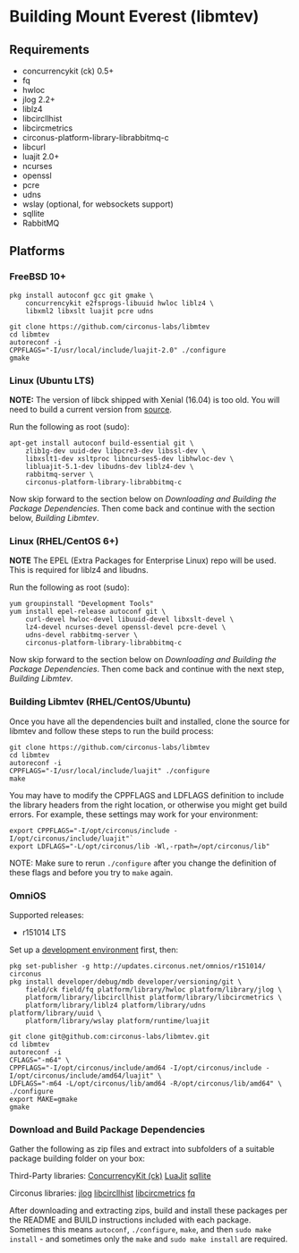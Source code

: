 # Building Mount Everest (libmtev)

## Requirements

 * concurrencykit (ck) 0.5+
 * fq
 * hwloc
 * jlog 2.2+
 * liblz4
 * libcircllhist
 * libcircmetrics
 * circonus-platform-library-librabbitmq-c
 * libcurl
 * luajit 2.0+
 * ncurses
 * openssl
 * pcre
 * udns
 * wslay (optional, for websockets support)
 * sqllite
 * RabbitMQ

## Platforms

### FreeBSD 10+

    pkg install autoconf gcc git gmake \
        concurrencykit e2fsprogs-libuuid hwloc liblz4 \
        libxml2 libxslt luajit pcre udns

    git clone https://github.com/circonus-labs/libmtev
    cd libmtev
    autoreconf -i
    CPPFLAGS="-I/usr/local/include/luajit-2.0" ./configure
    gmake

### Linux (Ubuntu LTS)

**NOTE:** The version of libck shipped with Xenial (16.04) is too old.
You will need to build a current version from [source](http://concurrencykit.org/).

Run the following as root (sudo):

    apt-get install autoconf build-essential git \
		zlib1g-dev uuid-dev libpcre3-dev libssl-dev \
		libxslt1-dev xsltproc libncurses5-dev libhwloc-dev \
        libluajit-5.1-dev libudns-dev liblz4-dev \
        rabbitmq-server \
        circonus-platform-library-librabbitmq-c

Now skip forward to the section below on *Downloading and Building the Package Dependencies*.  Then come back and continue with the section below, *Building Libmtev*.

### Linux (RHEL/CentOS 6+)

**NOTE** The EPEL (Extra Packages for Enterprise Linux) repo will be used.
This is required for liblz4 and libudns.

Run the following as root (sudo):

    yum groupinstall "Development Tools"
    yum install epel-release autoconf git \
        curl-devel hwloc-devel libuuid-devel libxslt-devel \
        lz4-devel ncurses-devel openssl-devel pcre-devel \
        udns-devel rabbitmq-server \
        circonus-platform-library-librabbitmq-c

Now skip forward to the section below on *Downloading and Building the Package Dependencies*.  Then come back and continue with the next step, *Building Libmtev*.

### Building Libmtev (RHEL/CentOS/Ubuntu)

Once you have all the dependencies built and installed, clone the source for libmtev and follow these steps to run the build process:

    git clone https://github.com/circonus-labs/libmtev
    cd libmtev
    autoreconf -i
    CPPFLAGS="-I/usr/local/include/luajit" ./configure
    make

You may have to modify the CPPFLAGS and LDFLAGS definition to include the library headers from the right location, or otherwise you might get build errors.  For example, these settings may work for your environment:

    export CPPFLAGS="-I/opt/circonus/include -I/opt/circonus/include/luajit"`
    export LDFLAGS="-L/opt/circonus/lib -Wl,-rpath=/opt/circonus/lib"

NOTE: Make sure to rerun `./configure` after you change the definition of these flags and before you try to `make` again.

### OmniOS

Supported releases:
 * r151014 LTS

Set up a [development environment](https://omnios.omniti.com/wiki.php/DevEnv) first, then:

    pkg set-publisher -g http://updates.circonus.net/omnios/r151014/ circonus
    pkg install developer/debug/mdb developer/versioning/git \
        field/ck field/fq platform/library/hwloc platform/library/jlog \
        platform/library/libcircllhist platform/library/libcircmetrics \
        platform/library/liblz4 platform/library/udns platform/library/uuid \
        platform/library/wslay platform/runtime/luajit

    git clone git@github.com:circonus-labs/libmtev.git
    cd libmtev
    autoreconf -i
    CFLAGS="-m64" \
    CPPFLAGS="-I/opt/circonus/include/amd64 -I/opt/circonus/include -I/opt/circonus/include/amd64/luajit" \
    LDFLAGS="-m64 -L/opt/circonus/lib/amd64 -R/opt/circonus/lib/amd64" \
    ./configure
    export MAKE=gmake
    gmake

### Download and Build Package Dependencies

Gather the following as zip files and extract into subfolders of a suitable package building folder on your box:

Third-Party libraries:
[ConcurrencyKit (ck)](http://concurrencykit.org/)
[LuaJit](http://luajit.org)
[sqllite](https://www.sqlite.org/index.html)

Circonus libraries:
[jlog](https://github.com/omniti-labs/jlog)
[libcircllhist](https://github.com/circonus-labs/libcircllhist)
[libcircmetrics](https://github.com/circonus-labs/libcircmetrics)
[fq](https://github.com/circonus-labs/fq)

After downloading and extracting zips, build and install these packages per the README and BUILD instructions included with each package.  Sometimes this means `autoconf`, `./configure`, `make`, and then `sudo make install` - and sometimes only the `make` and `sudo make install` are required.
